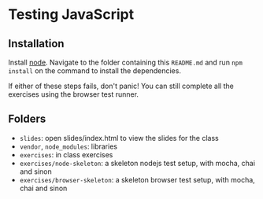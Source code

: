 # Testing JavaScript

## Installation

Install [node](http://nodejs.org). Navigate to the folder containing this `README.md` and run `npm install` on the command to install the dependencies.

If either of these steps fails, don't panic! You can still complete all the exercises using the browser test runner.

## Folders

- `slides`: open slides/index.html to view the slides for the class
- `vendor`, `node_modules`: libraries
- `exercises`: in class exercises
- `exercises/node-skeleton`: a skeleton nodejs test setup, with mocha, chai and sinon
- `exercises/browser-skeleton`: a skeleton browser test setup, with mocha, chai and sinon
